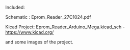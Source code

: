 Included:

Schematic : Eprom_Reader_27C1024.pdf

Kicad Project: Eprom_Reader_Arduino_Mega.kicad_sch    -  https://www.kicad.org/

and some images of the project. 
